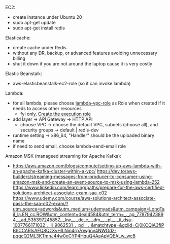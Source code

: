 EC2:
* create instance under Ubuntu 20
* sudo apt-get update
* sudo apt-get install redis

Elasticache:
* create cache under Redis
* without any DR, backup, or advanced features avoiding unnecessary billing
* shut it down if you are not around the laptop cause it is very costly

Elastic Beanstalk:
* aws-elasticbeanstalk-ec2-role (so it can invoke lambda)

Lambda:
* for all lambda, please choose [lambda-vpc-role](https://console.aws.amazon.com/iamv2/home?#/roles/details/lambda-vpc-role?section=permissions) as Role when created if it needs to access other resources 
    * fyi only, [Create the execution role](https://docs.aws.amazon.com/lambda/latest/dg/services-elasticache-tutorial.html)
* add layer -> API Gateway -> HTTP API
    * choose VPC -> choose the default VPC, subnets (choose all), and security groups -> default | redis-dev
* runtime setting -> x86_64, "Handler" should be the uploaded binary name
* if need to send email, choose lambda-send-email role

Amazon MSK (manageed streaming for Apache Kafka):
* https://aws.amazon.com/blogs/compute/setting-up-aws-lambda-with-an-apache-kafka-cluster-within-a-vpc/
https://dev.to/aws-builders/streaming-messages-from-producer-to-consumer-using-amazon-msk-and-create-an-event-source-to-msk-using-lambda-252
https://www.linkedin.com/learning/paths/prepare-for-the-aws-certified-solutions-architect-associate-exam-saa-c02
https://www.udemy.com/course/aws-solutions-architect-associate-pass-the-saa-c02-exam/?utm_source=adwords&utm_medium=udemyads&utm_campaign=LongTail_la.EN_cc.ROW&utm_content=deal4584&utm_term=_._ag_77879423894_._ad_535397245857_._kw__._de_c_._dm__._pl__._ti_dsa-1007766171032_._li_9062531_._pd__._&matchtype=&gclid=Cj0KCQiA3fiPBhCCARIsAFQ8QzXvHILNin4rp7qwgnv4NWOdz-pqqcQ2ML3KTmnJ44w0eCYP4HquQ4AaApVQEALw_wcB